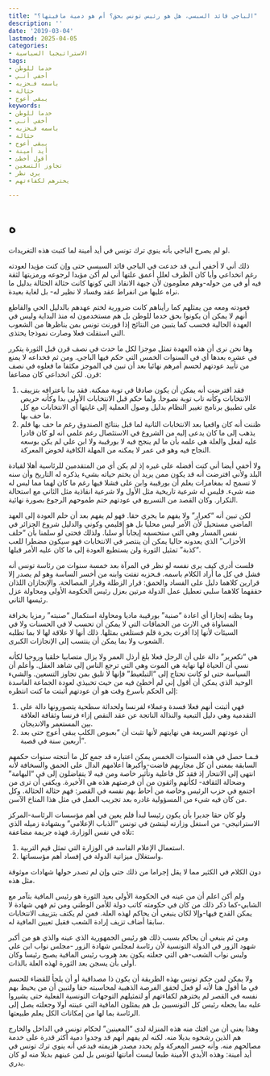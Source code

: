 ```yaml
---
title: "الباجي قائد السبسي، هل هو رئيس تونس بحق؟ أم هو دمية مافيتها؟"
description: ''
date: '2019-03-04'
lastmod: 2025-04-05
categories:
- الاستراتيجيا السياسية
tags:
- خدما للوطن
- أخفي أنـي
- باسمه فـحزبه
- حثالة
- يبقى أعوج
keywords:
- خدما للوطن
- أخفي أنـي
- باسمه فـحزبه
- حثالة
- يبقى أعوج
- أيد أمينة
- أقول أخطئ
- تجاوز التسعين
- يرى نظر
- يخترهم لكفاءتهم

---
```

# **ه**

لو لم يصرح الباجي بأنه ينوي ترك تونس في أيد أمينة لما كتبت هذه التغريدات.

ذلك أني لا أخفي أنـي قد خدعت في الباجي قائد السبسي حتى وإن كنت مؤيدا لعودته رغم انخداعي وأيا كان الظرف لعلل أعمق علتها أني لم أكن مؤيدا لرجوعه ورمزيتها لثقة فيه أو في من حوله-وهم معلومون لأن جبهة الانقاذ التي كونها كانت حثالة الحثالة بدليل ما نراه عليها من انفراط عقد وفساد لا نظير له- بل لغاية بعيدة.

فعودته ومعه من يمثلهم كما رأيناهم كانت ضرورية لختم عهدهم بالدليل الحي والقاطع أنهم لا يمكن أن يكونوا بحق خدما للوطن بل هم مستخدمون له منذ البداية وليس في العهدة الحالية فحسب كما يتبين من النتائج إذا قورنت تونس بمن يناظرها من الشعوب التي استقلت فعلا وصارت نموذجا يحتذى.

وها نحن نرى أن هذه العهدة تمثل موجزا لكل ما حدث في نصف قرن قبل الثورة يتكرر في عشره بعدها أي في السنوات الخمس التي حكم فيها الباجي. ومن ثم فخداعه لا يمنع من تأييد عودتهم لحسم أمرهم نهائيا بعد أن تبين في الموجز مكثفا ما فعلوه في نصف قرن. لكن انخداعي كان مضاعفا:

1. فقد افترضت أنه يمكن أن يكون صادقا في توبة ممكنة. فقد بدا باعترافه بتزييف الانتخابات وكأنه تاب توبة نصوحا. ولما حكم قبل الانتخابات الأولى بدا وكأنه حريص على تطبيق برنامج تغيير النظام بدليل وصول العملية إلى غايتها أي الانتخابات مع كل ما حف بها.
2. ظننت أنه كان واقعيا بعد الانتخابات الثانية لما قبل بنتائج الصندوق رغم ما حف بها فلم يذهب إلى ما كان يدعى إليه من الشروع في الاستئصال رغم علمي أنه لو كان قادرا عليه لفعل والعلة هي علمه بأن ما لم ينجح فيه لا بورقيبة ولا ابن علي لم يكن بوسعه النجاح فيه وهو في عمر لا يمكنه من المهلة الكافية لخوض المعركة.

ولا أخفي أيضا أني كنت أفضله على غيره إذ لم يكن أي من المتقدمين للرئاسية أهلا لقيادة البلد ولأني افترضت أنه قد يكون ممن يريد أن يختم حياته بشيء يذكره له التاريخ وأن سنه لا تسمح له بمغامرات يعلم أن بورقيبة وابن على فشلا فيها رغم ما كان لهما مما ليس له منه شيء. فليس له شرعية تاريخية مثل الأول ولا شرعية انقاذية مثل الثاني مع استحالة التكرار. وكان القصد من التسريع في عودتهم ختم طموحهم الرجوع بصورة نهائية.

لكن تبين أنه “كعرار” ولا يفهم ما يجري حقا. فهو لم يفهم بعد أن حلم العودة إلى العهد الماضي مستحيل لأن الأمر ليس محليا بل هو إقليمي وكوني والدليل شروع الجزائر في نفس المسار وهي التي ستحسمه إيجابا أو سلبا. ولذلك فحتى لو سلمنا بأن “حلف الأحزاب” الذي يعدونه حاليا يمكن أن ينتصر في الانتخابات فهو سيكون مضطرا للعب “كذبة” تمثيل الثورة ولن يستطيع العودة إلى ما كان عليه الأمر قبلها.

فلست أدري كيف يرى نفسه لو نظر في المرآة بعد خمسة سنوات من رئاسة تونس أنه فشل في كل ما أراد الكلام باسمه. فـحزبه تفتت وابنه من أخسر الساسة وهو لم يصدر إلا قرارين كلاهما دليل على الفساد والحمق: قرار الزطلة وقرار المصالحة. والإنجازان اللذان حققهما كلاهما سلبي تعطيل عمل الدولة مرتين بعزل رئيس الحكومة الأولى ومحاولة عزل رئيسها الثاني.

وما يظنه إنجازا أي اعادة “صنبة” بورقيبة ماديا ومحاولة استكمال “صنبته” رمزيا بخرافة المساواة في الارث من الحماقات التي لا يمكن أن تحسب لا في الحسنات ولا في السيئات لأنها إذا أقرت بجرة قلم فستلغى بمثلها. ذلك أنها لا علاقة لها لا بما تطلبه الشعوب ولا بما يمكن أن ينتسب إلى الإنجازات الكبرى.

هي “تكعرير” دالة على أن الرجل فعلا بلغ أرذل العمر ولا يزال متصابيا خلقيا وروحيا لكأنه نسي أن الحياة لها نهاية هي الموت وهي التي ترجع الناس إلى شاهد العقل. وأعلم أن السياسة حتى لو كانت تحتاج إلى “التبلعيط” فإنها لا تليق بمن تجاوز التسعين. والشيء الوحيد الذي يمكن أن أقول إني لم أخطئ فيه من حيث تحبيذي لعودة الجماعة الفاسدة إلى الحكم بأسرع وقت هو أن عودتهم أثبتت ما كنت انتظره:

1. فهي أثبتت أنهم فعلا فسدة وعملاء لفرنسا ولحداثة سطحية يتصورونها دالة على التقدمية وهي دليل التبعية والنذالة الناتجة عن عقد النقص إزاء فرنسا وثقافة العلاقة بين المستعمر والانديجان.
2. أن عودتهم السريعة هي نهايتهم لأنها تثبت أن “بعبوص الكلب يبقى أعوج حتى بعد أربعين سنة في قصبة”.

فـمـا حصل في هذه السنوات الخمس يمكن اعتباره قد جمع كل ما أنتجته سنوات حكمهم السابقة بمعنى أن كل مجاريهم فاضت-وأكبرها اعلامهم الدال على الحمق والسخافة لأنه انتهى إلى الانتحار إذ فقد كل فاعلية وتأثير خاصة ومن فيه لا يتفاضلون إلى في “البهامة” وضحالة الثقافة- لكأنهم واثقون من أن فرصتهم هذه هي الأخيرة. ويكفي أن ترى من اجتمع في حزب الرئيس وخاصة من أحاط بهم نفسه في القصر: فهم حثالة الحثالة. وكل من كان فيه شيء من المسؤولية غادره بعد تجريب العمل في مثل هذا المناخ الآسن.

ولو كان حقا جديرا بأن يكون رئيسا لبدأ فلم يعين في أهم مؤسسات الرئاسة-المركز الاستراتيجي- من استغل وزارته لينشئ في تونس “الذباب الإعلامي” وبشهادة زميله الذي تلاه في نفس الوزارة. فهذه جريمة مضاعفة:

1. استعمال الإعلام الفاسد في الوزارة التي تمثل قيم التربية.
2. واستغلال ميزانية الدولة في إفساد أهم مؤسساتها.

دون الكلام في الكثير مما لا يقل إجراما من ذلك حتى وإن لم تصدر حولها شهادات موثوقة مثل هذه.

ولم أكن اعلم أن من عينه في الحكومة الأولى بعيد الثورة هو رئيس المافية بتآمر مع الشابي-كما ذكر ذلك من كان في حكومته كاتب دولة للأمن الوطني ومن ثم فهي شهادة لا يمكن القدح فيها-وإلا لكان ينبغي أن يحاكم لهذه العلة. فمن لم يكتف بتزييف الانتخابات سابقا أضاف تزيف إرادة الشعب فقبل تعيين المافية له.

ومن ثم ينبغي أن يحاكم بسبب ذلك هو رئيس الجمهورية الذي عينه والذي هو من أكبر شهود الزور في الدولة التونسية لأن رئاسة لمجلس شهادة الزور -مجلس نواب ابن علي وليس نواب الشعب-هي التي جعلته يكون بعد هروب رئيس المافية يصبح رئيسا وكان أولى بأن يسجن بعد الثورة لهذه العلة بالذات.

ولا يمكن لمن حكم تونس بهذه الطريقة أن يكون ذا مصداقية أو أن يلجأ للقضاء للحسم في ما أقول هنا لأنه لو فعل لحقق الفرصة الذهبية لمحاسبته حقا ولتبين أن من يحيط بهم نفسه في القصر لم يخترهم لكفاءتهم أو لتمثيلهم التوجهات التونسية الفعلية حتى يشيروا عليه بما يجعله رئيس كل التونسيين بل هم يمثلون المافية التي عينته أولا وجعلته يصل إلى الرئاسة بما لها من إمكانات الكل يعلم طبيعتها.

وهذا يعني أن من افتك منه هذه المنزلة لدى “المعينين” لحكام تونس في الداخل والخارج هم الذين رشحوه بديلا منه. لكنه لم يفهم أنهم قد وجدوا دمية أكثر قدرة على خدمة مصالحهم منه. وأنه خسر المعركة ولم يحدد مصدر هزيمته فيدعي أنه ينوي ترك تونس في أيد أمينة: وهذه الأيدي الأمينة طبعا ليست أمانتها لتونس بل لمن عينهم بديلا منه لو كان يدري.

###

